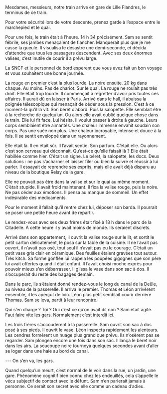 Mesdames, messieurs, notre train arrive en gare de Lille Flandres, le terminus de ce train. 

Pour votre sécurité lors de votre descente, prenez garde à l’espace entre le marchepied et le quai. 

Pour une fois, le train était à l’heure. 14 h 34 précisément. Sam se sentit fébrile, ses jambes menaçaient de flancher. Manquerait plus que je me casse la gueule. Il visualisa le désastre une demi-seconde, et décida d’attendre que tous les passagers descendent. Avec ses deux énormes valises, c’est inutile de courir il a prévu large. 

La SNCF et le personnel de bord espèrent que vous avez fait un bon voyage et vous souhaitent une bonne journée. 

La rouge en premier c’est la plus lourde. La noire ensuite. 20 kg dans chaque. Au moins. Pas de chariot. Sur le quai. La rouge ne roulait pas très droit. Elle était trop lourde. Il commençait à regretter d’avoir pris toutes ces affaires. Il aurait dû en laisser à Paris. Arrivé dans le hall, il abaissa la poignée télescopique qui menaçait de céder sous la pression. C’est à ce moment-là qu’il la vit. Son béret d’abord. Puis la salopette. Elle semblait être à la recherche de quelqu’un. Ou alors elle avait oublié quelque chose dans le train. Elle lui fit face. Lui hésita. Il voulut passer à droite à gauche. Leurs corps semblaient être aimantés. Une chaleur immense envahit soudain son corps. Pas une suée non plus. Une chaleur incroyable, intense et douce à la fois. Il se sentit enveloppé dans un rayonnement. 

Elle était là. Il en était sûr. Il l’avait sentie. Son parfum. C’était elle. Ou alors c’est son cerveau qui déconnait. Qu’est-ce qu’elle faisait là ? Elle était habillée comme hier. C’était un signe. Le béret, la salopette, les docs. Deux solutions : ne pas s’acharner et laisser filer ou bien la suivre et réussir à lui parler. Il essayait de reprendre ses esprits, mais elle avait déjà disparu au niveau de la boutique Relay de la gare.

Elle ne pouvait pas être dans la valise et sur le quai au même moment. C’était stupide. Il avait froid maintenant. Il fixa la valise rouge, puis la noire. Ne pas céder aux émotions. Il pensa au manque de sommeil. Un effet indésirable des médicaments.

Pour le moment il fallait qu’il rentre chez lui, déposer son barda. Il pourrait se poser une petite heure avant de repartir. 

Le rendez-vous avec ses deux frères était fixé à 18 h dans le parc de la Citadelle. À cette heure il y avait moins de monde. Ils seraient discrets. 

Arrivé dans son appartement, il ouvrit la valise rouge sur le lit, et sortit le petit carton délicatement, le posa sur la table de la cuisine. Il ne l’avait pas ouvert, il n’avait pas osé, tout seul il n’avait pas eu le courage. C’était un petit vase gris clair en céramique. Des feuilles étaient gravées tout autour. Très kitch. Sa forme gonflée lui rappela les poupées gigognes que son père lui avait offertes quand il était enfant. Il l’avait choisi moche exprès pour pouvoir mieux s’en débarrasser. Il glissa le vase dans son sac à dos. Il s’occuperait du reste des bagages demain. 

Dans le parc, ils s’étaient donné rendez-vous le long du canal de la Deûle, au niveau de la passerelle. Il arriva le premier. Thomas et Léon arrivèrent ensemble, il les aperçut de loin. Léon plus petit semblait courir derrière Thomas. Sam se leva, partit à leur rencontre. 

Qui s’en charge ? Toi ? Oui c’est ce qu’on avait dit non ? Sam était agité. Faut faire vite les gars. Normalement c’est interdit ici. 

Les trois frères s’accoudèrent à la passerelle. Sam ouvrit son sac à dos posé à ses pieds. Il ouvrit le vase. Léon inspecta rapidement les alentours. Les cendres formèrent un nuage plus grand que prévu. Ils n’osèrent pas se regarder. Sam plongea encore une fois dans son sac. Il lança le béret noir dans les airs. La soucoupe noire tournoya quelques secondes avant d’aller se loger dans une haie au bord du canal.

--- On s’en va, les gars. 

Quand quelqu’un meurt, c’est normal de le voir dans la rue, un jardin, une gare. Phénomène cognitif bien connu chez les endeuillés, cela s’appelle le vécu subjectif de contact avec le défunt. Sam n’en parlerait jamais à personne. Ce serait son secret avec elle comme un cadeau d’adieu.
